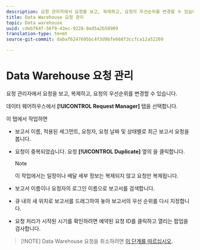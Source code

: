 ```yaml
---
description: 요청 관리자에서 요청을 보고, 복제하고, 요청의 우선순위를 변경할 수 있습니다.
title: Data Warehouse 요청 관리
topic: Data warehouse
uuid: cdeb764f-56f9-43ec-9228-8ed5a2b58909
translation-type: tm+mt
source-git-commit: dabaf6247695bc4f3d9bfe668f3ccfca12a52269

---
```



# Data Warehouse 요청 관리

요청 관리자에서 요청을 보고, 복제하고, 요청의 우선순위를 변경할 수 있습니다.

데이터 웨어하우스에서 **[!UICONTROL Request Manager]** 탭을 선택합니다.

이 탭에서 작업하면

* 보고서 이름, 적용된 세그먼트, 요청자, 요청 날짜 및 상태별로 최근 보고서 요청을 봅니다.
* 요청이 중복되었습니다. 요청 **[!UICONTROL Duplicate]** 옆의 을 클릭합니다.

   >[!NOTE]
   >
   >이 작업에서는 일정이나 배달 세부 정보는 복제되지 않고 요청만 복제됩니다.

* 보고서 이름이나 요청자의 로그인 이름으로 보고서를 검색합니다.
* 큐 내의 새 위치로 보고서를 드래그하여 놓아 보고서의 우선 순위를 다시 지정합니다.
* 요청 처리가 시작된 시기를 확인하려면 예약된 요청 ID를 클릭하고 열리는 팝업을 검사합니다.

>[!NOTE] Data Warehouse 요청을 취소하려면 [이 단계를 따르십시오](https://helpx.adobe.com/kr/analytics/kb/cancel-data-warehouse-requests.html).

